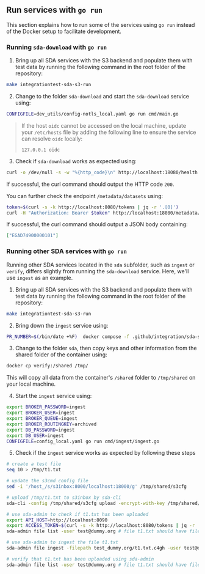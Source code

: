 ## Run services with `go run`

This section explains how to run some of the services using `go run` instead of the Docker setup to facilitate development.

### Running `sda-download` with `go run`
1. Bring up all SDA services with the S3 backend and populate them with test data by running the following command in the root folder of the repository:
```sh
make integrationtest-sda-s3-run 
```

2. Change to the folder `sda-download` and start the `sda-download` service using:
```sh
CONFIGFILE=dev_utils/config-notls_local.yaml go run cmd/main.go
```
> If the host `oidc` cannot be accessed on the local machine, update your `/etc/hosts` file by adding the following line to ensure the service can resolve `oidc` locally:
> ```
> 127.0.0.1 oidc
> ```

3. Check if `sda-download` works as expected using:
```sh
curl -o /dev/null -s -w "%{http_code}\n" http://localhost:18080/health
```
If successful, the curl command should output the HTTP code `200`.

You can further check the endpoint `/metadata/datasets` using:
```sh
token=$(curl -s -k http://localhost:8080/tokens | jq -r '.[0]') 
curl -H "Authorization: Bearer $token" http://localhost:18080/metadata/datasets
```
If successful, the curl command should output a JSON body containing:
```json
["EGAD74900000101"]
```


### Running other SDA services with `go run`
Running other SDA services located in the `sda` subfolder, such as `ingest` or `verify`, differs slightly from running the `sda-download` service. Here, we'll use `ingest` as an example.

1. Bring up all SDA services with the S3 backend and populate them with test data by running the following command in the root folder of the repository:
```sh
make integrationtest-sda-s3-run 
```

2. Bring down the `ingest` service using:
```sh
PR_NUMBER=$(/bin/date +%F)  docker compose -f .github/integration/sda-s3-integration.yml stop ingest  
```

3. Change to the folder `sda`, then copy keys and other information from the shared folder of the container using:
```sh
docker cp verify:/shared /tmp/
```
This will copy all data from the container's `/shared` folder to `/tmp/shared` on your local machine.

4. Start the `ingest` service using:
```sh
export BROKER_PASSWORD=ingest
export BROKER_USER=ingest
export BROKER_QUEUE=ingest
export BROKER_ROUTINGKEY=archived
export DB_PASSWORD=ingest
export DB_USER=ingest 
CONFIGFILE=config_local.yaml go run cmd/ingest/ingest.go
```

5. Check if the `ingest` service works as expected by following these steps
```sh
# create a test file
seq 10 > /tmp/t1.txt

# update the s3cmd config file
sed -i '/host_/s/s3inbox:8000/localhost:18000/g' /tmp/shared/s3cfg

# upload /tmp/t1.txt to s3inbox by sda-cli
sda-cli -config /tmp/shared/s3cfg upload -encrypt-with-key /tmp/shared/c4gh.pub.pem /tmp/t1.txt

# use sda-admin to check if t1.txt has been uploaded
export API_HOST=http://localhost:8090
export ACCESS_TOKEN=$(curl -s -k http://localhost:8080/tokens | jq -r '.[0]') 
sda-admin file list -user test@dummy.org # file t1.txt should have fileStatus 'uploaded'

# use sda-admin to ingest the file t1.txt
sda-admin file ingest -filepath test_dummy.org/t1.txt.c4gh -user test@dummy.org  

# verify that t1.txt has been uploaded using sda-admin 
sda-admin file list -user test@dummy.org # file t1.txt should have fileStatus 'verified'
```
